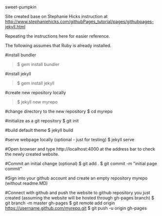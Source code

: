 sweet-pumpkin

Site created base on Stephanie Hicks instruction at http://www.stephaniehicks.com/githubPages_tutorial/pages/githubpages-jekyll.html 

Repeating the instructions here for easier reference.

The following assumes that Ruby is already installed.

#install bundler

>$ gem install bundler

#install jekyll 
>$ gem install jekyll

#create new repository locally
>$ jekyll new myrepo

#change directory to the new repository
$ cd myrepo

#initialize as a git repository
$ git init

#build default theme
$ jekyll build

#serve webpage locally (optional - just for testing)
$ jekyll serve

#Open browser and type http://localhost:4000 at the address bar to check the newly created website. 

#Commit an initial change (optional)
$ git add .
$ git commit -m "initial page commit"

#Sign into your github account and create an empty repository myrepo (without readme.MD)

#Connect with github and push the website to github repository you just created (assuming the website will be hosted through gh-pages branch)
$ git branch -m master gh-pages 
$ git remote add origin https://username.github.com/myrepo.git
$ git push -u origin gh-pages
